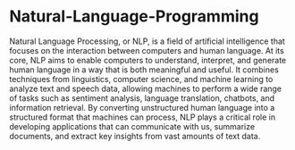 # Natural-Language-Programming
Natural Language Processing, or NLP, is a field of artificial intelligence that focuses on the interaction between computers and human language. At its core, NLP aims to enable computers to understand, interpret, and generate human language in a way that is both meaningful and useful. It combines techniques from linguistics, computer science, and machine learning to analyze text and speech data, allowing machines to perform a wide range of tasks such as sentiment analysis, language translation, chatbots, and information retrieval. By converting unstructured human language into a structured format that machines can process, NLP plays a critical role in developing applications that can communicate with us, summarize documents, and extract key insights from vast amounts of text data.
